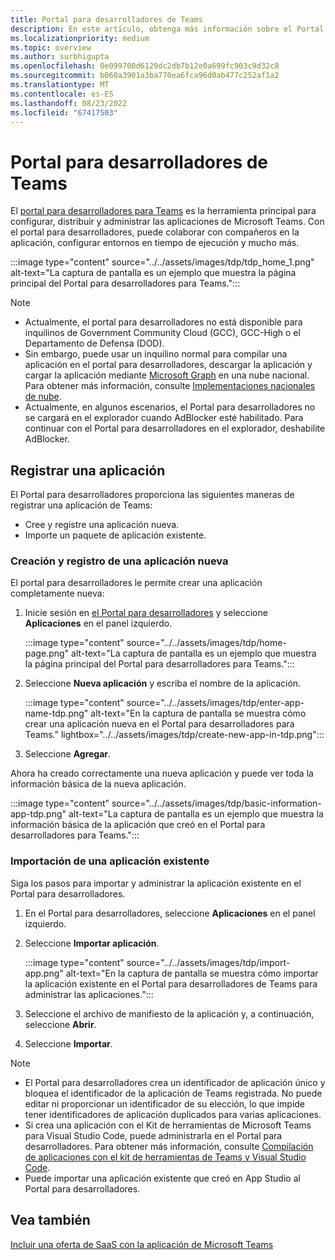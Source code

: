 ```yaml
---
title: Portal para desarrolladores de Teams
description: En este artículo, obtenga más información sobre el Portal para desarrolladores y cómo crear una aplicación completamente nueva e importar una aplicación existente en el Portal para desarrolladores de Teams.
ms.localizationpriority: medium
ms.topic: overview
ms.author: surbhigupta
ms.openlocfilehash: 0e099700d6129dc2db7b12e0a699fc903c9d32c8
ms.sourcegitcommit: b060a3901a3ba770ea6fca96d0ab477c252af1a2
ms.translationtype: MT
ms.contentlocale: es-ES
ms.lasthandoff: 08/23/2022
ms.locfileid: "67417503"
---
```

# <a name="developer-portal-for-teams"></a>Portal para desarrolladores de Teams

El <a href="https://dev.teams.microsoft.com" target="_blank">portal para desarrolladores para Teams</a> es la herramienta principal para configurar, distribuir y administrar las aplicaciones de Microsoft Teams. Con el portal para desarrolladores, puede colaborar con compañeros en la aplicación, configurar entornos en tiempo de ejecución y mucho más.

:::image type="content" source="../../assets/images/tdp/tdp_home_1.png" alt-text="La captura de pantalla es un ejemplo que muestra la página principal del Portal para desarrolladores para Teams.":::

> [!NOTE]
>
> * Actualmente, el portal para desarrolladores no está disponible para inquilinos de Government Community Cloud (GCC), GCC-High o el Departamento de Defensa (DOD).
> * Sin embargo, puede usar un inquilino normal para compilar una aplicación en el portal para desarrolladores, descargar la aplicación y cargar la aplicación mediante [Microsoft Graph](/graph/api/teamsapp-publish?view=graph-rest-1.0&tabs=http&preserve-view=true) en una nube nacional. Para obtener más información, consulte [Implementaciones nacionales de nube](/graph/deployments).
> * Actualmente, en algunos escenarios, el Portal para desarrolladores no se cargará en el explorador cuando AdBlocker esté habilitado. Para continuar con el Portal para desarrolladores en el explorador, deshabilite AdBlocker.

## <a name="register-an-app"></a>Registrar una aplicación

El Portal para desarrolladores proporciona las siguientes maneras de registrar una aplicación de Teams:

* Cree y registre una aplicación nueva.
* Importe un paquete de aplicación existente.

### <a name="create-and-register-a-brand-new-app"></a>Creación y registro de una aplicación nueva

El portal para desarrolladores le permite crear una aplicación completamente nueva:

1. Inicie sesión en [el Portal para desarrolladores](https://dev.teams.microsoft.com) y seleccione **Aplicaciones** en el panel izquierdo.

   :::image type="content" source="../../assets/images/tdp/home-page.png" alt-text="La captura de pantalla es un ejemplo que muestra la página principal del Portal para desarrolladores para Teams.":::

1. Seleccione **Nueva aplicación** y escriba el nombre de la aplicación.

   :::image type="content" source="../../assets/images/tdp/enter-app-name-tdp.png" alt-text="En la captura de pantalla se muestra cómo crear una aplicación nueva en el Portal para desarrolladores para Teams." lightbox="../../assets/images/tdp/create-new-app-in-tdp.png":::

1. Seleccione **Agregar**.

Ahora ha creado correctamente una nueva aplicación y puede ver toda la información básica de la nueva aplicación.

:::image type="content" source="../../assets/images/tdp/basic-information-app-tdp.png" alt-text="La captura de pantalla es un ejemplo que muestra la información básica de la aplicación que creó en el Portal para desarrolladores para Teams.":::

### <a name="import-an-existing-app"></a>Importación de una aplicación existente

Siga los pasos para importar y administrar la aplicación existente en el Portal para desarrolladores.

1. En el Portal para desarrolladores, seleccione **Aplicaciones** en el panel izquierdo.
1. Seleccione **Importar aplicación**.

   :::image type="content" source="../../assets/images/tdp/import-app.png" alt-text="En la captura de pantalla se muestra cómo importar la aplicación existente en el Portal para desarrolladores de Teams para administrar las aplicaciones.":::

1. Seleccione el archivo de manifiesto de la aplicación y, a continuación, seleccione **Abrir**.
1. Seleccione **Importar**.

> [!NOTE]
>
> * El Portal para desarrolladores crea un identificador de aplicación único y bloquea el identificador de la aplicación de Teams registrada. No puede editar ni proporcionar un identificador de su elección, lo que impide tener identificadores de aplicación duplicados para varias aplicaciones.
> * Si crea una aplicación con el Kit de herramientas de Microsoft Teams para Visual Studio Code, puede administrarla en el Portal para desarrolladores. Para obtener más información, consulte [Compilación de aplicaciones con el kit de herramientas de Teams y Visual Studio Code](~/toolkit/visual-studio-code-overview.md).
> * Puede importar una aplicación existente que creó en App Studio al Portal para desarrolladores.

## <a name="see-also"></a>Vea también

[Incluir una oferta de SaaS con la aplicación de Microsoft Teams](~/concepts/deploy-and-publish/appsource/prepare/include-saas-offer.md)
